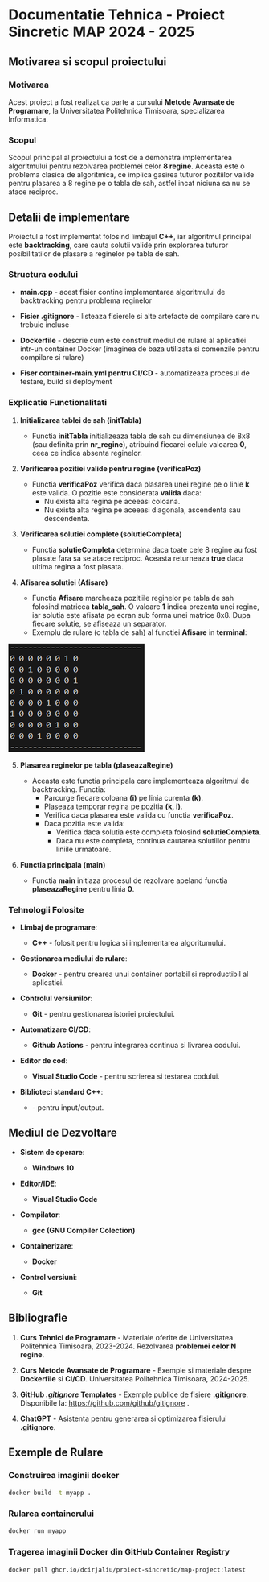 # Documentatie Tehnica - Proiect Sincretic MAP 2024 - 2025


## Motivarea si scopul proiectului

### Motivarea
Acest proiect a fost realizat ca parte a cursului **Metode Avansate de Programare**, la Universitatea Politehnica Timisoara, specializarea Informatica.

### Scopul
Scopul principal al proiectului a fost de a demonstra implementarea algoritmului pentru rezolvarea problemei celor **8 regine**. Aceasta este o problema clasica de algoritmica, ce implica gasirea tuturor pozitiilor valide pentru plasarea a 8 regine pe o tabla de sah, astfel incat niciuna sa nu se atace reciproc.

## Detalii de implementare

Proiectul a fost implementat folosind limbajul **C++**, iar algoritmul principal este **backtracking**, care cauta solutii valide prin explorarea tuturor posibilitatilor de plasare a reginelor pe tabla de sah.

### Structura codului

- **main.cpp** - acest fisier contine implementarea algoritmului de backtracking pentru problema reginelor

- **Fisier .gitignore** - listeaza fisierele si alte artefacte de compilare care nu trebuie incluse

- **Dockerfile** - descrie cum este construit mediul de rulare al aplicatiei intr-un container Docker (imaginea de baza utilizata si comenzile pentru compilare si rulare)

- **Fiser container-main.yml pentru CI/CD** - automatizeaza procesul de testare, build si deployment

### Explicatie Functionalitati

1. **Initializarea tablei de sah (initTabla)**
    - Functia **initTabla** initializeaza tabla de sah cu dimensiunea de 8x8 (sau definita prin **nr_regine**), atribuind fiecarei celule valoarea **0**, ceea ce indica absenta reginelor.

2. **Verificarea pozitiei valide pentru regine (verificaPoz)**
    - Functia **verificaPoz** verifica daca plasarea unei regine pe o linie **k** este valida. O pozitie este considerata **valida** daca:
        - Nu exista alta regina pe aceeasi coloana.
        - Nu exista alta regina pe aceeasi diagonala, ascendenta sau descendenta.
    
3. **Verificarea solutiei complete (solutieCompleta)**
    - Functia **solutieCompleta** determina daca toate cele 8 regine au fost plasate fara sa se atace reciproc. Aceasta returneaza **true** daca ultima regina a fost plasata.

4. **Afisarea solutiei (Afisare)**
    - Functia **Afisare** marcheaza pozitiile reginelor pe tabla de sah folosind matricea **tabla_sah**. O valoare **1** indica prezenta unei regine, iar solutia este afisata pe ecran sub forma unei matrice 8x8. Dupa fiecare solutie, se afiseaza un separator.
    - Exemplu de rulare (o tabla de sah) al functiei **Afisare** in **terminal**:

![Exemplu de rulare](image.png)

5. **Plasarea reginelor pe tabla (plaseazaRegine)**
    - Aceasta este functia principala care implementeaza algoritmul de backtracking. Functia: 
        - Parcurge fiecare coloana **(i)** pe linia curenta **(k)**.
        - Plaseaza temporar regina pe pozitia **(k, i)**.
        - Verifica daca plasarea este valida cu functia **verificaPoz**.
        - Daca pozitia este valida:
            - Verifica daca solutia este completa folosind **solutieCompleta**.
            - Daca nu este completa, continua cautarea solutiilor pentru liniile urmatoare.

6. **Functia principala (main)**
    - Functia **main** initiaza procesul de rezolvare apeland functia **plaseazaRegine** pentru linia **0**.

### Tehnologii Folosite

- **Limbaj de programare**:
    - **C++** - folosit pentru logica si implementarea algoritumului.

- **Gestionarea mediului de rulare**:
    - **Docker** - pentru crearea unui container portabil si reproductibil al aplicatiei.

- **Controlul versiunilor**:
    - **Git** - pentru gestionarea istoriei proiectului.

- **Automatizare CI/CD**:
    - **Github Actions** - pentru integrarea continua si livrarea codului.

- **Editor de cod**:
    - **Visual Studio Code** - pentru scrierea si testarea codului.

- **Biblioteci standard C++**:
    - **<iostream>** - pentru input/output.

## Mediul de Dezvoltare

- **Sistem de operare**:
    - **Windows 10**

- **Editor/IDE**:
    - **Visual Studio Code**

- **Compilator**:
    - **gcc (GNU Compiler Colection)**

- **Containerizare**:
    - **Docker**

- **Control versiuni**:
    - **Git**

## Bibliografie

1. **Curs Tehnici de Programare** - Materiale oferite de Universitatea Politehnica Timisoara, 2023-2024. Rezolvarea **problemei celor N regine**.

2. **Curs Metode Avansate de Programare** - Exemple si materiale despre **Dockerfile** si **CI/CD**. Universitatea Politehnica Timisoara, 2024-2025.

3. **GitHub *.gitignore* Templates** - Exemple publice de fisiere **.gitignore**. Disponibile la: https://github.com/github/gitignore .

4. **ChatGPT** - Asistenta pentru generarea si optimizarea fisierului **.gitignore**.

## Exemple de Rulare

### Construirea imaginii docker
```bash
docker build -t myapp .
```

### Rularea containerului
```bash
docker run myapp
```

### Tragerea imaginii Docker din GitHub Container Registry
```bash
docker pull ghcr.io/dcirjaliu/proiect-sincretic/map-project:latest
```